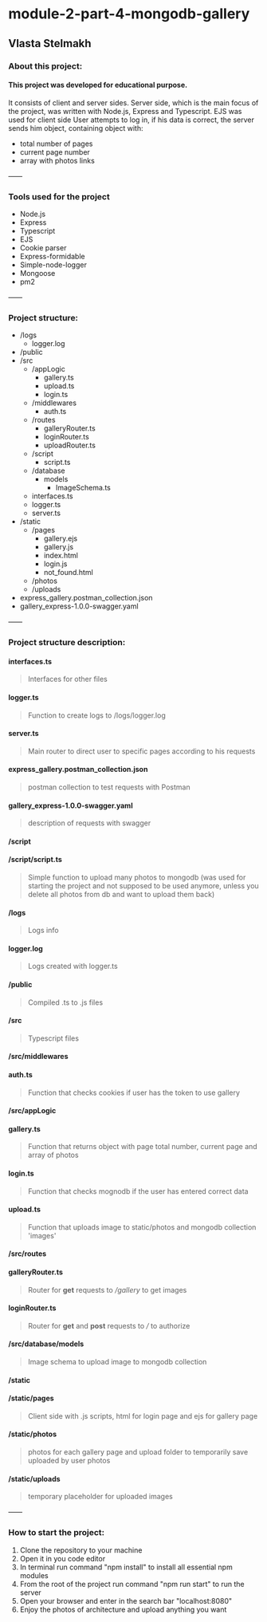 # module-2-part-4-mongodb-gallery

## Vlasta Stelmakh

### About this project:

#### This project was developed for educational purpose.

It consists of client and server sides. Server side, which is the main focus of the project, was written with Node.js, Express and Typescript. EJS was used for client side
User attempts to log in, if his data is correct, the server sends him object, containing object with:

-   total number of pages
-   current page number
-   array with photos links

——

### Tools used for the project

-   Node.js
-   Express
-   Typescript
-   EJS
-   Cookie parser
-   Express-formidable
-   Simple-node-logger
-   Mongoose
-   pm2

——

### Project structure:

-   /logs
    -   logger.log
-   /public
-   /src
    -   /appLogic
        -   gallery.ts
        -   upload.ts
        -   login.ts
    -   /middlewares
        -   auth.ts
    -   /routes
        -   galleryRouter.ts
        -   loginRouter.ts
        -   uploadRouter.ts
    -   /script
        -   script.ts
    -   /database
        -   models
            -   ImageSchema.ts
    -   interfaces.ts
    -   logger.ts
    -   server.ts
-   /static
    -   /pages
        -   gallery.ejs
        -   gallery.js
        -   index.html
        -   login.js
        -   not_found.html
    -   /photos
    -   /uploads
-   express_gallery.postman_collection.json
-   gallery_express-1.0.0-swagger.yaml

——

### Project structure description:

#### interfaces.ts

> Interfaces for other files

#### logger.ts

> Function to create logs to /logs/logger.log

#### server.ts

> Main router to direct user to specific pages according to his requests

#### express_gallery.postman_collection.json

> postman collection to test requests with Postman

#### gallery_express-1.0.0-swagger.yaml

> description of requests with swagger

#### **/script**

#### **/script/script.ts**

> Simple function to upload many photos to mongodb (was used for starting the project and not supposed to be used anymore, unless you delete all photos from db and want to upload them back)

#### **/logs**

> Logs info

#### logger.log

> Logs created with logger.ts

#### **/public**

> Compiled .ts to .js files

#### **/src**

> Typescript files

#### **/src/middlewares**

#### auth.ts

> Function that checks cookies if user has the token to use gallery

#### **/src/appLogic**

#### gallery.ts

> Function that returns object with page total number, current page and array of photos

#### login.ts

> Function that checks mognodb if the user has entered correct data

#### upload.ts

> Function that uploads image to static/photos and mongodb collection 'images'

#### **/src/routes**

#### galleryRouter.ts

> Router for **get** requests to _/gallery_ to get images

#### loginRouter.ts

> Router for **get** and **post** requests to _/_ to authorize

#### **/src/database/models**

> Image schema to upload image to mongodb collection

#### **/static**

#### **/static/pages**

> Client side with .js scripts, html for login page and ejs for gallery page

#### **/static/photos**

> photos for each gallery page and upload folder to temporarily save uploaded by user photos

#### **/static/uploads**

> temporary placeholder for uploaded images

——

### How to start the project:

1. Clone the repository to your machine
2. Open it in you code editor
3. In terminal run command "npm install" to install all essential npm modules
4. From the root of the project run command "npm run start" to run the server
5. Open your browser and enter in the search bar "localhost:8080"
6. Enjoy the photos of architecture and upload anything you want
